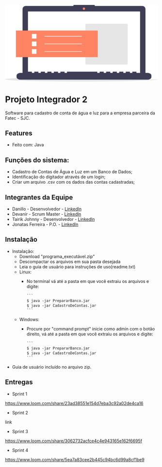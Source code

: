 <img src="img/icone_pi.png" >

# Projeto Integrador 2

Software para cadastro de conta de água e luz para a empresa parceira da Fatec - SJC.

## Features

- Feito com: Java

## Funções do sistema:

- Cadastro de Contas de Água e Luz em um Banco de Dados;
- Identificação do digitador através de um login;
- Criar um arquivo .csv com os dados das contas cadastradas;

## Integrantes da Equipe

- Danillo - Desenvolvedor - [Linkedln](https://www.linkedin.com/in/danillo-fernandes-da-costa-392810200)
- Devanir - Scrum Master - [Linkedln](https://www.linkedin.com/in/devanir-ramos-655ab2148)
- Tairik Johnny - Desenvolvedor - [Linkedln](www.linkedin.com/in/tairik-nishimura)
- Jonatas Ferreira - P.O. - [Linkedln](https://www.linkedin.com/in/jonatas-luiz-ferreira/)

## Instalação

- Instalação:
   - Download "programa_executável.zip"
   - Descompactar os arquivos em sua pasta desejada
   - Leia o guia de usuário para instruções de uso(readme.txt)
   - Linux:
      - No terminal vá até a pasta em que você extraiu os arquivos e digite:
      
            ```
            $ java -jar PrepararBanco.jar
            $ java -jar CadastroDeContas.jar
            ```
   - Windows:
      - Procure por "command prompt" inicie como admin com o botão direito, vá até a pasta em que você extraiu os arquivos e digite:
      
            ```
            $ java -jar PrepararBanco.jar
            $ java -jar CadastroDeContas.jar
            ```
- Guia de usuário incluído no arquivo zip.

## Entregas

- Sprint 1

https://www.loom.com/share/23ad38551e154d7eba3c92a02de4ca16

- Sprint 2

link

- Sprint 3

https://www.loom.com/share/3062732acfce4c4e943165e162f6695f

- Sprint 4

https://www.loom.com/share/5ea7a83cee2b445c94bc6d99a8cf1be9


